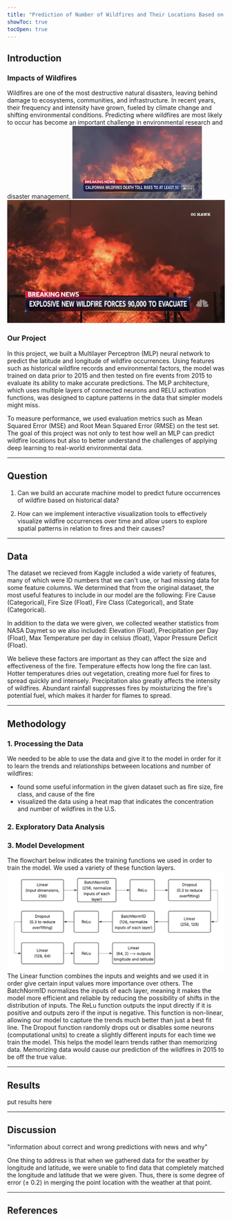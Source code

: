 ```yaml
---
title: "Prediction of Number of Wildfires and Their Locations Based on Past Findings"
showToc: true
tocOpen: true
---
```

## Introduction

### Impacts of Wildfires

Wildfires are one of the most destructive natural disasters, leaving behind damage to ecosystems, communities, and infrastructure. In recent years, their frequency and intensity have grown, fueled by climate change and shifting environmental conditions. Predicting where wildfires are most likely to occur has become an important challenge in environmental research and disaster management.
![News on Impacts of Fires in California](fire2.jpeg)
![News on Wildfires Causing Families to Evacuate](fire1.jpg)

### Our Project
In this project, we built a Multilayer Perceptron (MLP) neural network to predict the latitude and longitude of wildfire occurrences. Using features such as historical wildfire records and environmental factors, the model was trained on data prior to 2015 and then tested on fire events from 2015 to evaluate its ability to make accurate predictions. The MLP architecture, which uses multiple layers of connected neurons and RELU activation functions, was designed to capture patterns in the data that simpler models might miss.


To measure performance, we used evaluation metrics such as Mean Squared Error (MSE) and Root Mean Squared Error (RMSE) on the test set. The goal of this project was not only to test how well an MLP can predict wildfire locations but also to better understand the challenges of applying deep learning to real-world environmental data.


---
## Question
1. Can we build an accurate machine model to predict future occurrences of wildfire based on historical data? 
   
2. How can we implement interactive visualization tools to effectively visualize wildfire occurrences over time and allow users to explore spatial patterns in relation to fires and their causes?
   
---
## Data
The dataset we recieved from Kaggle included a wide variety of features, many of which were ID numbers that we can't use, or had missing data for some feature columns. We determined that from the original dataset, the most useful features to include in our model are the following: Fire Cause (Categorical), Fire Size (Float), Fire Class (Categorical), and State (Categorical). 

In addition to the data we were given, we collected weather statistics from NASA Daymet so we also included: Elevation (Float), Precipitation per Day (Float), Max Temperature per day in celsius (float), Vapor Pressure Deficit (Float). 

We believe these factors are important as they can affect the size and effectiveness of the fire. Temperature effects how long the fire can last. Hotter temperatures dries out vegetation, creating more fuel for fires to spread quickly and intensely. Precipitation also greatly affects the intensity of wildfires. Abundant rainfall suppresses fires by moisturizing the fire's potential fuel, which makes it harder for flames to spread.

---
## Methodology
### 1. Processing the Data
We needed to be able to use the data and give it to the model in order for it to learn the trends and relationships betweeen locations and number of wildfires:
- found some useful information in the given dataset such as fire size, fire class, and cause of the fire
- visualized the data using a heat map that indicates the concentration and number of wildfires in the U.S.
### 2. Exploratory Data Analysis 
### 3. Model Development 
The flowchart below indicates the training functions we used in order to train the model. We used a variety of these function layers.
![Layers of Model Functions](model.png)
The Linear function combines the inputs and weights and we used it in order give certain input values more importance over others. The BatchNorm1D normalizes the inputs of each layer, meaning it makes the model more efficient and reliable by reducing the possibility of shifts in the distribution of inputs. The ReLu function outputs the input directly if it is positive and outputs zero if the input is negative. This function is non-linear, allowing our model to capture the trends much better than just a best fit line. The Dropout function randomly drops out or disables some neurons (computational units) to create a slightly different inputs for each time we train the model. This helps the model learn trends rather than memorizing data. Memorizing data would cause our prediction of the wildfires in 2015 to be off the true value.
___
## Results

put results here

---

## Discussion
"information about correct and wrong predictions with news and why"

One thing to address is that when we gathered data for the weather by longitude and latitude, we were unable to find data that completely matched the longitude and latitude that we were given. Thus, there is some degree of error (± 0.2) in merging the point location with the weather at that point. 

---
## References
